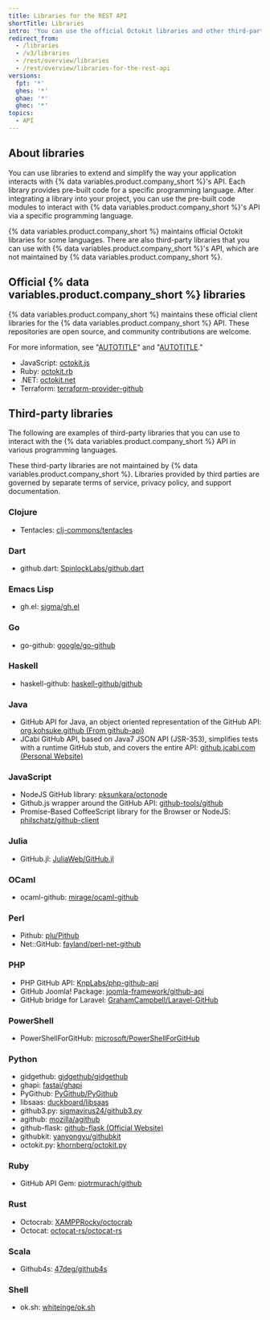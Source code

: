 ```yaml
---
title: Libraries for the REST API
shortTitle: Libraries
intro: 'You can use the official Octokit libraries and other third-party libraries to extend and simplify how you use the {% data variables.product.company_short %} API.'
redirect_from:
  - /libraries
  - /v3/libraries
  - /rest/overview/libraries
  - /rest/overview/libraries-for-the-rest-api
versions:
  fpt: '*'
  ghes: '*'
  ghae: '*'
  ghec: '*'
topics:
  - API
---
```


## About libraries

You can use libraries to extend and simplify the way your application interacts with {% data variables.product.company_short %}'s API. Each library provides pre-built code for a specific programming language. After integrating a library into your project, you can use the pre-built code modules to interact with {% data variables.product.company_short %}'s API via a specific programming language.

{% data variables.product.company_short %} maintains official Octokit libraries for some languages. There are also third-party libraries that you can use with {% data variables.product.company_short %}'s API, which are not maintained by {% data variables.product.company_short %}.

## Official {% data variables.product.company_short %} libraries

{% data variables.product.company_short %} maintains these official client libraries for the {% data variables.product.company_short %} API. These repositories are open source, and community contributions are welcome.

For more information, see "[AUTOTITLE](/rest/guides/scripting-with-the-rest-api-and-javascript)" and "[AUTOTITLE](/rest/guides/scripting-with-the-rest-api-and-ruby)."

- JavaScript: [octokit.js](https://github.com/octokit/octokit.js)
- Ruby: [octokit.rb](https://github.com/octokit/octokit.rb)
- .NET: [octokit.net](https://github.com/octokit/octokit.net)
- Terraform: [terraform-provider-github](https://github.com/integrations/terraform-provider-github)

<!-- markdownlint-disable GHD034 -->

## Third-party libraries

The following are examples of third-party libraries that you can use to interact with the {% data variables.product.company_short %} API in various programming languages.

These third-party libraries are not maintained by {% data variables.product.company_short %}. Libraries provided by third parties are governed by separate terms of service, privacy policy, and support documentation.

### Clojure

- Tentacles: [clj-commons/tentacles](https://github.com/clj-commons/tentacles)

### Dart

- github.dart: [SpinlockLabs/github.dart](https://github.com/SpinlockLabs/github.dart)

### Emacs Lisp

- gh.el: [sigma/gh.el](https://github.com/sigma/gh.el)

### Go

- go-github: [google/go-github](https://github.com/google/go-github)

### Haskell

- haskell-github: [haskell-github/github](https://github.com/fpco/github)

### Java

- GitHub API for Java, an object oriented representation of the GitHub API: [org.kohsuke.github (From github-api)](http://github-api.kohsuke.org/)
- JCabi GitHub API, based on Java7 JSON API (JSR-353), simplifies tests with a runtime GitHub stub, and covers the entire API: [github.jcabi.com (Personal Website)](http://github.jcabi.com)

### JavaScript

- NodeJS GitHub library: [pksunkara/octonode](https://github.com/pksunkara/octonode)
- Github.js wrapper around the GitHub API: [github-tools/github](https://github.com/github-tools/github)
- Promise-Based CoffeeScript library for the Browser or NodeJS: [philschatz/github-client](https://github.com/philschatz/github-client)

### Julia

- GitHub.jl: [JuliaWeb/GitHub.jl](https://github.com/JuliaWeb/GitHub.jl)

### OCaml

- ocaml-github: [mirage/ocaml-github](https://github.com/mirage/ocaml-github)

### Perl

- Pithub: [plu/Pithub](https://github.com/plu/Pithub)
- Net::GitHub: [fayland/perl-net-github](https://github.com/fayland/perl-net-github)

### PHP

- PHP GitHub API: [KnpLabs/php-github-api](https://github.com/KnpLabs/php-github-api)
- GitHub Joomla! Package: [joomla-framework/github-api](https://github.com/joomla-framework/github-api)
- GitHub bridge for Laravel: [GrahamCampbell/Laravel-GitHub](https://github.com/GrahamCampbell/Laravel-GitHub)

### PowerShell

- PowerShellForGitHub: [microsoft/PowerShellForGitHub](https://github.com/microsoft/PowerShellForGitHub)

### Python

- gidgethub: [gidgethub/gidgethub](https://github.com/gidgethub/gidgethub)
- ghapi: [fastai/ghapi](https://github.com/fastai/ghapi)
- PyGithub: [PyGithub/PyGithub](https://github.com/PyGithub/PyGithub)
- libsaas: [duckboard/libsaas](https://github.com/ducksboard/libsaas)
- github3.py: [sigmavirus24/github3.py](https://github.com/sigmavirus24/github3.py)
- agithub: [mozilla/agithub](https://github.com/mozilla/agithub)
- github-flask: [github-flask (Official Website)](http://github-flask.readthedocs.org)
- githubkit: [yanyongyu/githubkit](https://github.com/yanyongyu/githubkit)
- octokit.py: [khornberg/octokit.py](https://github.com/khornberg/octokit.py)

### Ruby

- GitHub API Gem: [piotrmurach/github](https://github.com/piotrmurach/github)

### Rust

- Octocrab: [XAMPPRocky/octocrab](https://github.com/XAMPPRocky/octocrab)
- Octocat: [octocat-rs/octocat-rs](https://github.com/octocat-rs/octocat-rs)

### Scala

- Github4s: [47deg/github4s](https://github.com/47deg/github4s)

### Shell

- ok.sh: [whiteinge/ok.sh](https://github.com/whiteinge/ok.sh)
